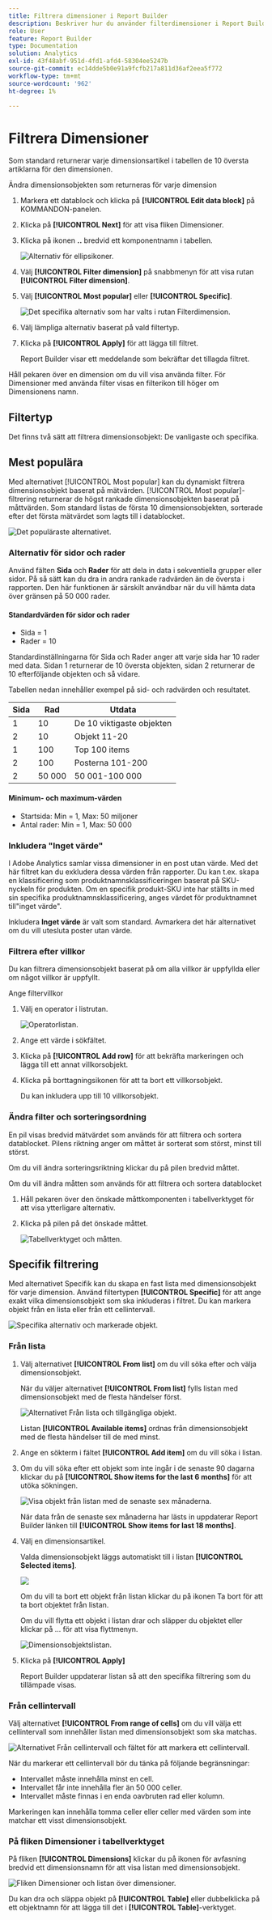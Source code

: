 ```yaml
---
title: Filtrera dimensioner i Report Builder
description: Beskriver hur du använder filterdimensioner i Report Builder
role: User
feature: Report Builder
type: Documentation
solution: Analytics
exl-id: 43f48abf-951d-4fd1-afd4-58304ee5247b
source-git-commit: ec14dde5b0e91a9fcfb217a811d36af2eea5f772
workflow-type: tm+mt
source-wordcount: '962'
ht-degree: 1%

---
```


# Filtrera Dimensioner

Som standard returnerar varje dimensionsartikel i tabellen de 10 översta artiklarna för den dimensionen.

Ändra dimensionsobjekten som returneras för varje dimension

1. Markera ett datablock och klicka på **[!UICONTROL Edit data block]** på KOMMANDON-panelen.

1. Klicka på **[!UICONTROL Next]** för att visa fliken Dimensioner.

1. Klicka på ikonen **..** bredvid ett komponentnamn i tabellen.

   ![Alternativ för ellipsikoner.](./assets/image27.png)

1. Välj **[!UICONTROL Filter dimension]** på snabbmenyn för att visa rutan **[!UICONTROL Filter dimension]**.

1. Välj **[!UICONTROL Most popular]** eller **[!UICONTROL Specific]**.

   ![Det specifika alternativ som har valts i rutan Filterdimension.](./assets/image28.png)

1. Välj lämpliga alternativ baserat på vald filtertyp.

1. Klicka på **[!UICONTROL Apply]** för att lägga till filtret.

   Report Builder visar ett meddelande som bekräftar det tillagda filtret.

Håll pekaren över en dimension om du vill visa använda filter. För Dimensioner med använda filter visas en filterikon till höger om Dimensionens namn.

## Filtertyp

Det finns två sätt att filtrera dimensionsobjekt: De vanligaste och specifika.

## Mest populära

Med alternativet [!UICONTROL Most popular] kan du dynamiskt filtrera dimensionsobjekt baserat på mätvärden. [!UICONTROL Most popular]-filtrering returnerar de högst rankade dimensionsobjekten baserat på måttvärden. Som standard listas de första 10 dimensionsobjekten, sorterade efter det första mätvärdet som lagts till i datablocket.

![Det populäraste alternativet.](./assets/image29.png)


### Alternativ för sidor och rader

Använd fälten **Sida** och **Rader** för att dela in data i sekventiella grupper eller sidor. På så sätt kan du dra in andra rankade radvärden än de översta i rapporten. Den här funktionen är särskilt användbar när du vill hämta data över gränsen på 50 000 rader.

#### Standardvärden för sidor och rader

- Sida = 1
- Rader = 10

Standardinställningarna för Sida och Rader anger att varje sida har 10 rader med data. Sidan 1 returnerar de 10 översta objekten, sidan 2 returnerar de 10 efterföljande objekten och så vidare.

Tabellen nedan innehåller exempel på sid- och radvärden och resultatet.

| Sida | Rad | Utdata |
|------|--------|----------------------|
| 1 | 10 | De 10 viktigaste objekten |
| 2 | 10 | Objekt 11-20 |
| 1 | 100 | Top 100 items |
| 2 | 100 | Posterna 101-200 |
| 2 | 50 000 | 50 001-100 000 |

#### Minimum- och maximum-värden

- Startsida: Min = 1, Max: 50 miljoner
- Antal rader: Min = 1, Max: 50 000

### Inkludera &quot;Inget värde&quot;

I Adobe Analytics samlar vissa dimensioner in en post utan värde. Med det här filtret kan du exkludera dessa värden från rapporter. Du kan t.ex. skapa en klassificering som produktnamnsklassificeringen baserat på SKU-nyckeln för produkten. Om en specifik produkt-SKU inte har ställts in med sin specifika produktnamnsklassificering, anges värdet för produktnamnet till&quot;inget värde&quot;.

Inkludera **Inget värde** är valt som standard. Avmarkera det här alternativet om du vill utesluta poster utan värde.

### Filtrera efter villkor

Du kan filtrera dimensionsobjekt baserat på om alla villkor är uppfyllda eller om något villkor är uppfyllt.

Ange filtervillkor

1. Välj en operator i listrutan.

   ![Operatorlistan.](./assets/image31.png)

1. Ange ett värde i sökfältet.

1. Klicka på **[!UICONTROL Add row]** för att bekräfta markeringen och lägga till ett annat villkorsobjekt.

1. Klicka på borttagningsikonen för att ta bort ett villkorsobjekt.

   Du kan inkludera upp till 10 villkorsobjekt.

### Ändra filter och sorteringsordning

En pil visas bredvid mätvärdet som används för att filtrera och sortera datablocket. Pilens riktning anger om måttet är sorterat som störst, minst till störst.

Om du vill ändra sorteringsriktning klickar du på pilen bredvid måttet.

Om du vill ändra måtten som används för att filtrera och sortera datablocket

1. Håll pekaren över den önskade måttkomponenten i tabellverktyget för att visa ytterligare alternativ.

2. Klicka på pilen på det önskade måttet.

   ![Tabellverktyget och måtten.](./assets/image30.png)


## Specifik filtrering

Med alternativet Specifik kan du skapa en fast lista med dimensionsobjekt för varje dimension. Använd filtertypen **[!UICONTROL Specific]** för att ange exakt vilka dimensionsobjekt som ska inkluderas i filtret. Du kan markera objekt från en lista eller från ett cellintervall.

![Specifika alternativ och markerade objekt.](./assets/image32.png)

### Från lista

1. Välj alternativet **[!UICONTROL From list]** om du vill söka efter och välja dimensionsobjekt.

   När du väljer alternativet **[!UICONTROL From list]** fylls listan med dimensionsobjekt med de flesta händelser först.

   ![Alternativet Från lista och tillgängliga objekt.](./assets/image33.png)

   Listan **[!UICONTROL Available items]** ordnas från dimensionsobjekt med de flesta händelser till de med minst.

1. Ange en sökterm i fältet **[!UICONTROL Add item]** om du vill söka i listan.

1. Om du vill söka efter ett objekt som inte ingår i de senaste 90 dagarna klickar du på **[!UICONTROL Show items for the last 6 months]** för att utöka sökningen.

   ![Visa objekt från listan med de senaste sex månaderna.](./assets/image34.png)

   När data från de senaste sex månaderna har lästs in uppdaterar Report Builder länken till **[!UICONTROL Show items for last 18 months]**.

1. Välj en dimensionsartikel.

   Valda dimensionsobjekt läggs automatiskt till i listan **[!UICONTROL Selected items]**.

   ![](./assets/image35.png)

   Om du vill ta bort ett objekt från listan klickar du på ikonen Ta bort för att ta bort objektet från listan.

   Om du vill flytta ett objekt i listan drar och släpper du objektet eller klickar på ... för att visa flyttmenyn.

   ![Dimensionsobjektslistan.](./assets/image36.png)

1. Klicka på **[!UICONTROL Apply]**

   Report Builder uppdaterar listan så att den specifika filtrering som du tillämpade visas.

### Från cellintervall

Välj alternativet **[!UICONTROL From range of cells]** om du vill välja ett cellintervall som innehåller listan med dimensionsobjekt som ska matchas.

![Alternativet Från cellintervall och fältet för att markera ett cellintervall.](./assets/image37.png)

När du markerar ett cellintervall bör du tänka på följande begränsningar:

- Intervallet måste innehålla minst en cell.
- Intervallet får inte innehålla fler än 50 000 celler.
- Intervallet måste finnas i en enda oavbruten rad eller kolumn.

Markeringen kan innehålla tomma celler eller celler med värden som inte matchar ett visst dimensionsobjekt.

### På fliken Dimensioner i tabellverktyget

På fliken **[!UICONTROL Dimensions]** klickar du på ikonen för avfasning bredvid ett dimensionsnamn för att visa listan med dimensionsobjekt.

![Fliken Dimensioner och listan över dimensioner.](./assets/dimensions_chevron.png)

Du kan dra och släppa objekt på **[!UICONTROL Table]** eller dubbelklicka på ett objektnamn för att lägga till det i **[!UICONTROL Table]**-verktyget.
